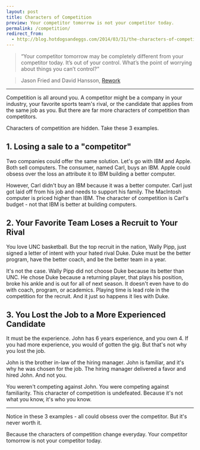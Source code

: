 ```yaml
---
layout: post
title: Characters of Competition
preview: Your competitor tomorrow is not your competitor today.
permalink: /competition/
redirect_from:
  - http://blog.hotdogsandeggs.com/2014/03/31/the-characters-of-competition/
---
```


>“Your competitor tomorrow may be completely different from your competitor today. It’s out of your control. What’s the point of worrying about things you can’t control?”

> Jason Fried and David Hansson, [Rework](https://itun.es/us/4Lfgz.l)

* * * 

Competition is all around you. A competitor might be a company in your industry, your favorite sports team's rival, or the candidate that applies from the same job as you. But there are far more characters of competition than competitors. 

Characters of competition are hidden. Take these 3 examples. 

## 1. Losing a sale to a "competitor"

Two companies could offer the same solution. Let's go with IBM and Apple. Both sell computers. The consumer, named Carl, buys an IBM. Apple could obsess over the loss an attribute it to IBM building a better computer. 

However, Carl didn't buy an IBM because it was a better computer. Carl just got laid off from his job and needs to support his family. The MacIntosh computer is priced higher than IBM. The character of competition is Carl's budget - not that IBM is better at building computers. 

## 2. Your Favorite Team Loses a Recruit to Your Rival

You love UNC basketball. But the top recruit in the nation, Wally Pipp, just signed a letter of intent with your hated rival Duke. Duke must be the better program, have the better coach, and be the better team in a year. 

It's not the case. Wally Pipp did not choose Duke because its better than UNC. He chose Duke because a returning player, that plays his position, broke his ankle and is out for all of next season. It doesn't even have to do with coach, program, or academics. Playing time is lead role in the competition for the recruit. And it just so happens it lies with Duke. 

## 3. You Lost the Job to a More Experienced Candidate 

It must be the experience. John has 6 years experience, and you own 4. If you had more experience, you would of gotten the gig. But that's not why you lost the job. 

John is the brother in-law of the hiring manager. John is familiar, and it's why he was chosen for the job. The hiring manager delivered a favor and hired John. And not you. 

You weren't competing against John. You were competing against familiarity. This character of competition is undefeated. Because it's not what you know, it's who you know. 

* * * 
Notice in these 3 examples - all could obsess over the competitor. But it's never worth it. 

Because the characters of competition change everyday. Your competitor tomorrow is not your competitor today. 
